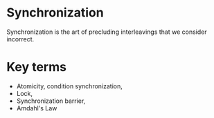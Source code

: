 # Synchronization

Synchronization is the art of precluding interleavings that we consider incorrect.

# Key terms

* Atomicity, condition synchronization,
* Lock,
* Synchronization barrier,
* Amdahl's Law
